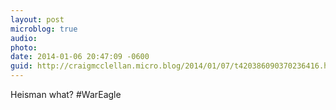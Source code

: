 ```yaml
---
layout: post
microblog: true
audio: 
photo: 
date: 2014-01-06 20:47:09 -0600
guid: http://craigmcclellan.micro.blog/2014/01/07/t420386090370236416.html
---
```

Heisman what? #WarEagle

